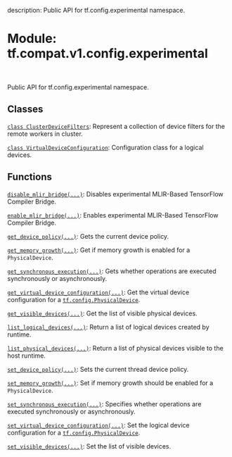 description: Public API for tf.config.experimental namespace.

<div itemscope itemtype="http://developers.google.com/ReferenceObject">
<meta itemprop="name" content="tf.compat.v1.config.experimental" />
<meta itemprop="path" content="Stable" />
</div>

# Module: tf.compat.v1.config.experimental

<!-- Insert buttons and diff -->

<table class="tfo-notebook-buttons tfo-api nocontent" align="left">

</table>



Public API for tf.config.experimental namespace.



## Classes

[`class ClusterDeviceFilters`](../../../../tf/config/experimental/ClusterDeviceFilters.md): Represent a collection of device filters for the remote workers in cluster.

[`class VirtualDeviceConfiguration`](../../../../tf/config/LogicalDeviceConfiguration.md): Configuration class for a logical devices.

## Functions

[`disable_mlir_bridge(...)`](../../../../tf/config/experimental/disable_mlir_bridge.md): Disables experimental MLIR-Based TensorFlow Compiler Bridge.

[`enable_mlir_bridge(...)`](../../../../tf/config/experimental/enable_mlir_bridge.md): Enables experimental MLIR-Based TensorFlow Compiler Bridge.

[`get_device_policy(...)`](../../../../tf/config/experimental/get_device_policy.md): Gets the current device policy.

[`get_memory_growth(...)`](../../../../tf/config/experimental/get_memory_growth.md): Get if memory growth is enabled for a `PhysicalDevice`.

[`get_synchronous_execution(...)`](../../../../tf/config/experimental/get_synchronous_execution.md): Gets whether operations are executed synchronously or asynchronously.

[`get_virtual_device_configuration(...)`](../../../../tf/config/get_logical_device_configuration.md): Get the virtual device configuration for a <a href="../../../../tf/config/PhysicalDevice.md"><code>tf.config.PhysicalDevice</code></a>.

[`get_visible_devices(...)`](../../../../tf/config/get_visible_devices.md): Get the list of visible physical devices.

[`list_logical_devices(...)`](../../../../tf/config/list_logical_devices.md): Return a list of logical devices created by runtime.

[`list_physical_devices(...)`](../../../../tf/config/list_physical_devices.md): Return a list of physical devices visible to the host runtime.

[`set_device_policy(...)`](../../../../tf/config/experimental/set_device_policy.md): Sets the current thread device policy.

[`set_memory_growth(...)`](../../../../tf/config/experimental/set_memory_growth.md): Set if memory growth should be enabled for a `PhysicalDevice`.

[`set_synchronous_execution(...)`](../../../../tf/config/experimental/set_synchronous_execution.md): Specifies whether operations are executed synchronously or asynchronously.

[`set_virtual_device_configuration(...)`](../../../../tf/config/set_logical_device_configuration.md): Set the logical device configuration for a <a href="../../../../tf/config/PhysicalDevice.md"><code>tf.config.PhysicalDevice</code></a>.

[`set_visible_devices(...)`](../../../../tf/config/set_visible_devices.md): Set the list of visible devices.


